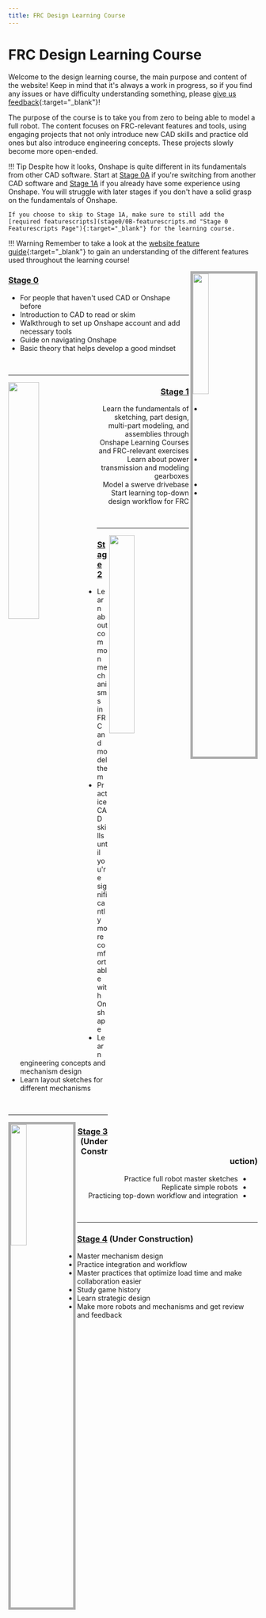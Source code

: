 ```yaml
---
title: FRC Design Learning Course
---
```


<style>
    .rightSide {
        ul { direction: rtl; }
        ul li a { direction: ltr; unicode-bidi: embed; }
    }
</style>

# FRC Design Learning Course

Welcome to the design learning course, the main purpose and content of the website! Keep in mind that it's always a work in progress, so if you find any issues or have difficulty understanding something, please [give us feedback](https://forms.gle/dQ6w6RXJa6vSmcpw7 "Learning Course Feedback Form"){:target="_blank"}!

The purpose of the course is to take you from zero to being able to model a full robot. The content focuses on FRC-relevant features and tools, using engaging projects that not only introduce new CAD skills and practice old ones but also introduce engineering concepts. These projects slowly become more open-ended.

!!! Tip
    Despite how it looks, Onshape is quite different in its fundamentals from other CAD software. Start at [Stage 0A](stage0/0A-whatAndWhyCAD.md "Stage 0A") if you're switching from another CAD software and [Stage 1A](stage1/1A-introduction.md "Stage 1A") if you already have some experience using Onshape. You will struggle with later stages if you don't have a solid grasp on the fundamentals of Onshape.

    If you choose to skip to Stage 1A, make sure to still add the [required featurescripts](stage0/0B-featurescripts.md "Stage 0 Featurescripts Page"){:target="_blank"} for the learning course.

!!! Warning
    Remember to take a look at the [website feature guide](../website-feature-guide.md "Website Feature Guide Page"){:target="_blank"} to gain an understanding of the different features used throughout the learning course!

<img src="/img/learning-course/stage0/setup/signup.webp" align="right" style="width:25%; border:5px solid #ADADAD">

### [Stage 0](stage0/0A-whatAndWhyCAD.md "Stage 0 Page")

- For people that haven't used CAD or Onshape before
- Introduction to CAD to read or skim
- Walkthrough to set up Onshape account and add necessary tools
- Guide on navigating Onshape
- Basic theory that helps develop a good mindset

<br>
<hr>

<img src="/img/learning-course/stage1b/Exercise 2 Assembly.webp" align="left" style="width:35%">

<div dir="rtl">
<h3 id="-stage-1-stage1-1a-onshapefundamentals-md-"><a href="stage1\1A-introduction" title="Stage 1 Page">Stage 1</a></h3>
<ul>
<li>Learn the fundamentals of sketching, part design, multi-part modeling, and assemblies through Onshape Learning Courses and FRC-relevant exercises</li>
<li>Learn about power transmission and modeling gearboxes</li>
<li>Model a swerve drivebase</li>
<li>Start learning top-down design workflow for FRC</li>
</ul>
</div>

<br>
<hr>

<img src="/img/learning-course/stage2-slapdown/intakeTopLevel.webp" align="right" style="width:32%">

### [Stage 2](stage2/2A-drivebaseFullDetail.md "Stage 2 Page")

- Learn about common mechanisms in FRC and model them
- Practice CAD skills until you're significantly more comfortable with Onshape
- Learn engineering concepts and mechanism design
- Learn layout sketches for different mechanisms

<br>
<hr>

<img src="/img/learning-course/stage3/1778-2024-MS.webp" align="left" style="width:25%; border:5px solid #ADADAD">

<div dir="rtl">
<h3 id="-stage-3-stage3-3a-multidoc-ms-md-"><a href="\learning-course\stage3" title="Stage 3 Page">Stage 3</a> <strong>(Under Construction)</strong> </h3>
<ul>
<li>Practice full robot master sketches</li>
<li>Replicate simple robots</li>
<li>Practicing top-down workflow and integration</li>
</ul>
</div>

<br>
<hr>

### [Stage 4](stage4.md "Stage 4 Page") (**Under Construction**)

- Master mechanism design
- Practice integration and workflow
- Master practices that optimize load time and make collaboration easier
- Study game history
- Learn strategic design
- Make more robots and mechanisms and get review and feedback

<br>



